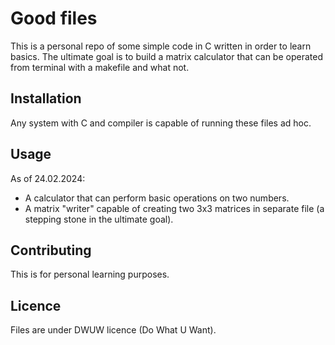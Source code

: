 # Good files

This is a personal repo of some simple code in C written in order to learn basics.
The ultimate goal is to build a matrix calculator that can be operated from terminal with a makefile and what not.

## Installation

Any system with C and compiler is capable of running these files ad hoc.

## Usage

As of 24.02.2024:
- A calculator that can perform basic operations on two numbers.
- A matrix "writer" capable of creating two 3x3 matrices in separate file (a stepping stone in the ultimate goal).

## Contributing

This is for personal learning purposes.

## Licence

Files are under DWUW licence (Do What U Want).
